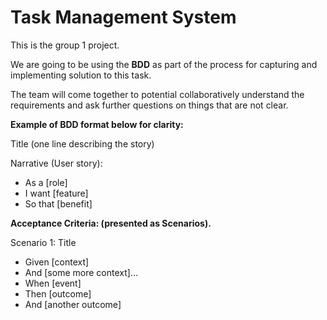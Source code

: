 # Task Management System


This is the group 1 project. 


We are going to be using the **BDD** as part of the process for capturing and implementing solution to this task.   


The team will come together to potential collaboratively understand the requirements and ask further questions on things that are not clear.





**Example of BDD format below for clarity:**

Title (one line describing the story)

Narrative (User story):
- As a [role]
- I want [feature]
- So that [benefit]


**Acceptance Criteria: (presented as Scenarios).** 

Scenario 1: Title
- Given [context]
- And [some more context]...
- When  [event]
- Then  [outcome] 
- And [another outcome]